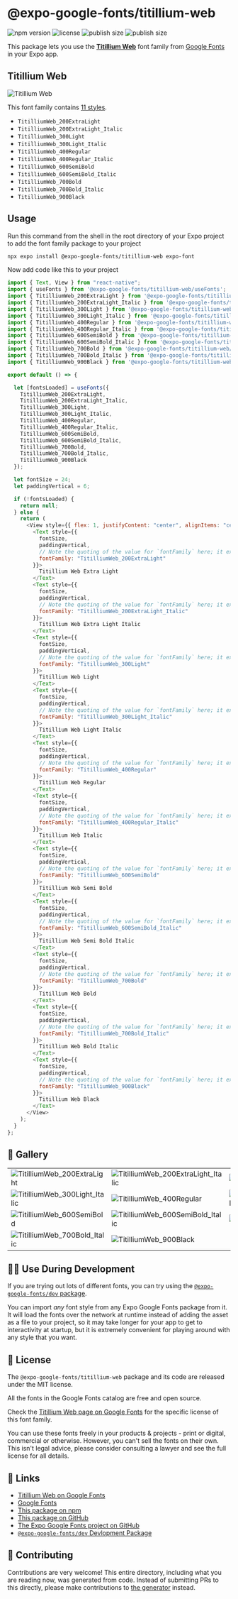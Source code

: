 # @expo-google-fonts/titillium-web

![npm version](https://flat.badgen.net/npm/v/@expo-google-fonts/titillium-web)
![license](https://flat.badgen.net/github/license/expo/google-fonts)
![publish size](https://flat.badgen.net/packagephobia/install/@expo-google-fonts/titillium-web)
![publish size](https://flat.badgen.net/packagephobia/publish/@expo-google-fonts/titillium-web)

This package lets you use the [**Titillium Web**](https://fonts.google.com/specimen/Titillium+Web) font family from [Google Fonts](https://fonts.google.com/) in your Expo app.

## Titillium Web

![Titillium Web](./font-family.png)

This font family contains [11 styles](#-gallery).

- `TitilliumWeb_200ExtraLight`
- `TitilliumWeb_200ExtraLight_Italic`
- `TitilliumWeb_300Light`
- `TitilliumWeb_300Light_Italic`
- `TitilliumWeb_400Regular`
- `TitilliumWeb_400Regular_Italic`
- `TitilliumWeb_600SemiBold`
- `TitilliumWeb_600SemiBold_Italic`
- `TitilliumWeb_700Bold`
- `TitilliumWeb_700Bold_Italic`
- `TitilliumWeb_900Black`

## Usage

Run this command from the shell in the root directory of your Expo project to add the font family package to your project

```sh
npx expo install @expo-google-fonts/titillium-web expo-font
```

Now add code like this to your project

```js
import { Text, View } from "react-native";
import { useFonts } from '@expo-google-fonts/titillium-web/useFonts';
import { TitilliumWeb_200ExtraLight } from '@expo-google-fonts/titillium-web/200ExtraLight';
import { TitilliumWeb_200ExtraLight_Italic } from '@expo-google-fonts/titillium-web/200ExtraLight_Italic';
import { TitilliumWeb_300Light } from '@expo-google-fonts/titillium-web/300Light';
import { TitilliumWeb_300Light_Italic } from '@expo-google-fonts/titillium-web/300Light_Italic';
import { TitilliumWeb_400Regular } from '@expo-google-fonts/titillium-web/400Regular';
import { TitilliumWeb_400Regular_Italic } from '@expo-google-fonts/titillium-web/400Regular_Italic';
import { TitilliumWeb_600SemiBold } from '@expo-google-fonts/titillium-web/600SemiBold';
import { TitilliumWeb_600SemiBold_Italic } from '@expo-google-fonts/titillium-web/600SemiBold_Italic';
import { TitilliumWeb_700Bold } from '@expo-google-fonts/titillium-web/700Bold';
import { TitilliumWeb_700Bold_Italic } from '@expo-google-fonts/titillium-web/700Bold_Italic';
import { TitilliumWeb_900Black } from '@expo-google-fonts/titillium-web/900Black';

export default () => {

  let [fontsLoaded] = useFonts({
    TitilliumWeb_200ExtraLight, 
    TitilliumWeb_200ExtraLight_Italic, 
    TitilliumWeb_300Light, 
    TitilliumWeb_300Light_Italic, 
    TitilliumWeb_400Regular, 
    TitilliumWeb_400Regular_Italic, 
    TitilliumWeb_600SemiBold, 
    TitilliumWeb_600SemiBold_Italic, 
    TitilliumWeb_700Bold, 
    TitilliumWeb_700Bold_Italic, 
    TitilliumWeb_900Black
  });

  let fontSize = 24;
  let paddingVertical = 6;

  if (!fontsLoaded) {
    return null;
  } else {
    return (
      <View style={{ flex: 1, justifyContent: "center", alignItems: "center" }}>
        <Text style={{
          fontSize,
          paddingVertical,
          // Note the quoting of the value for `fontFamily` here; it expects a string!
          fontFamily: "TitilliumWeb_200ExtraLight"
        }}>
          Titillium Web Extra Light
        </Text>
        <Text style={{
          fontSize,
          paddingVertical,
          // Note the quoting of the value for `fontFamily` here; it expects a string!
          fontFamily: "TitilliumWeb_200ExtraLight_Italic"
        }}>
          Titillium Web Extra Light Italic
        </Text>
        <Text style={{
          fontSize,
          paddingVertical,
          // Note the quoting of the value for `fontFamily` here; it expects a string!
          fontFamily: "TitilliumWeb_300Light"
        }}>
          Titillium Web Light
        </Text>
        <Text style={{
          fontSize,
          paddingVertical,
          // Note the quoting of the value for `fontFamily` here; it expects a string!
          fontFamily: "TitilliumWeb_300Light_Italic"
        }}>
          Titillium Web Light Italic
        </Text>
        <Text style={{
          fontSize,
          paddingVertical,
          // Note the quoting of the value for `fontFamily` here; it expects a string!
          fontFamily: "TitilliumWeb_400Regular"
        }}>
          Titillium Web Regular
        </Text>
        <Text style={{
          fontSize,
          paddingVertical,
          // Note the quoting of the value for `fontFamily` here; it expects a string!
          fontFamily: "TitilliumWeb_400Regular_Italic"
        }}>
          Titillium Web Italic
        </Text>
        <Text style={{
          fontSize,
          paddingVertical,
          // Note the quoting of the value for `fontFamily` here; it expects a string!
          fontFamily: "TitilliumWeb_600SemiBold"
        }}>
          Titillium Web Semi Bold
        </Text>
        <Text style={{
          fontSize,
          paddingVertical,
          // Note the quoting of the value for `fontFamily` here; it expects a string!
          fontFamily: "TitilliumWeb_600SemiBold_Italic"
        }}>
          Titillium Web Semi Bold Italic
        </Text>
        <Text style={{
          fontSize,
          paddingVertical,
          // Note the quoting of the value for `fontFamily` here; it expects a string!
          fontFamily: "TitilliumWeb_700Bold"
        }}>
          Titillium Web Bold
        </Text>
        <Text style={{
          fontSize,
          paddingVertical,
          // Note the quoting of the value for `fontFamily` here; it expects a string!
          fontFamily: "TitilliumWeb_700Bold_Italic"
        }}>
          Titillium Web Bold Italic
        </Text>
        <Text style={{
          fontSize,
          paddingVertical,
          // Note the quoting of the value for `fontFamily` here; it expects a string!
          fontFamily: "TitilliumWeb_900Black"
        }}>
          Titillium Web Black
        </Text>
      </View>
    );
  }
};
```

## 🔡 Gallery


||||
|-|-|-|
|![TitilliumWeb_200ExtraLight](./200ExtraLight/TitilliumWeb_200ExtraLight.ttf.png)|![TitilliumWeb_200ExtraLight_Italic](./200ExtraLight_Italic/TitilliumWeb_200ExtraLight_Italic.ttf.png)|![TitilliumWeb_300Light](./300Light/TitilliumWeb_300Light.ttf.png)||
|![TitilliumWeb_300Light_Italic](./300Light_Italic/TitilliumWeb_300Light_Italic.ttf.png)|![TitilliumWeb_400Regular](./400Regular/TitilliumWeb_400Regular.ttf.png)|![TitilliumWeb_400Regular_Italic](./400Regular_Italic/TitilliumWeb_400Regular_Italic.ttf.png)||
|![TitilliumWeb_600SemiBold](./600SemiBold/TitilliumWeb_600SemiBold.ttf.png)|![TitilliumWeb_600SemiBold_Italic](./600SemiBold_Italic/TitilliumWeb_600SemiBold_Italic.ttf.png)|![TitilliumWeb_700Bold](./700Bold/TitilliumWeb_700Bold.ttf.png)||
|![TitilliumWeb_700Bold_Italic](./700Bold_Italic/TitilliumWeb_700Bold_Italic.ttf.png)|![TitilliumWeb_900Black](./900Black/TitilliumWeb_900Black.ttf.png)|||


## 👩‍💻 Use During Development

If you are trying out lots of different fonts, you can try using the [`@expo-google-fonts/dev` package](https://github.com/expo/google-fonts/tree/master/font-packages/dev#readme).

You can import _any_ font style from any Expo Google Fonts package from it. It will load the fonts over the network at runtime instead of adding the asset as a file to your project, so it may take longer for your app to get to interactivity at startup, but it is extremely convenient for playing around with any style that you want.


## 📖 License

The `@expo-google-fonts/titillium-web` package and its code are released under the MIT license.

All the fonts in the Google Fonts catalog are free and open source.

Check the [Titillium Web page on Google Fonts](https://fonts.google.com/specimen/Titillium+Web) for the specific license of this font family.

You can use these fonts freely in your products & projects - print or digital, commercial or otherwise. However, you can't sell the fonts on their own. This isn't legal advice, please consider consulting a lawyer and see the full license for all details.

## 🔗 Links

- [Titillium Web on Google Fonts](https://fonts.google.com/specimen/Titillium+Web)
- [Google Fonts](https://fonts.google.com/)
- [This package on npm](https://www.npmjs.com/package/@expo-google-fonts/titillium-web)
- [This package on GitHub](https://github.com/expo/google-fonts/tree/master/font-packages/titillium-web)
- [The Expo Google Fonts project on GitHub](https://github.com/expo/google-fonts)
- [`@expo-google-fonts/dev` Devlopment Package](https://github.com/expo/google-fonts/tree/master/font-packages/dev)

## 🤝 Contributing

Contributions are very welcome! This entire directory, including what you are reading now, was generated from code. Instead of submitting PRs to this directly, please make contributions to [the generator](https://github.com/expo/google-fonts/tree/master/packages/generator) instead.
